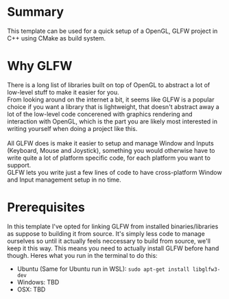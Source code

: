 # Summary

This template can be used for a quick setup
of a OpenGL, GLFW project in C++ using CMake as build system.

# Why GLFW

There is a long list of libraries built on top of OpenGL to abstract a lot of low-level stuff to make it easier for you.</br>
From looking around on the internet a bit, it seems like GLFW is a popular choice if you want a library that is lightweight, that doesn't abstract away a lot of the low-level code concerened with graphics rendering and interaction with OpenGL, which is the part you are likely most interested in writing yourself when doing a project like this.</br></br>
All GLFW does is make it easier to setup and manage Window and Inputs (Keyboard, Mouse and Joystick), something you would otherwise have to write quite a lot of platform specific code, for each platform you want to support.</br>
GLFW lets you write just a few lines of code to have cross-platform Window and Input management setup in no time.

# Prerequisites

In this template I've opted for linking GLFW from installed binaries/libraries as suppose to building it from source. It's simply less code to manage ourselves so until it actually feels neccessary to build from source, we'll keep it this way. This means you need to actually install GLFW before hand though. Heres what you run in the terminal to do this:
* Ubuntu (Same for Ubuntu run in WSL): ```sudo apt-get install libglfw3-dev```
* Windows: TBD
* OSX: TBD
